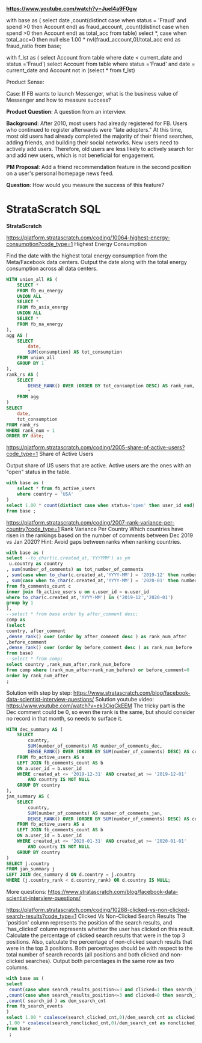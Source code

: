 **https://www.youtube.com/watch?v=Juel4a9F0gw**

with base as (
select date
,count(distinct case when status = 'Fraud' and spend >0 then Account end) as fraud_account,
,count(distinct case when spend >0 then Account end) as total_acc
from table)
select *, case when total_acc=0 then null else  1.00 * nvl(fraud_account,0)/total_acc end as fraud_ratio 
from base;


with f_lst as (
select Account from table where date < current_date and status ='Fraud')
select Account
from table 
where status ='Fraud' and date = current_date
and Account not in (select * from f_lst)



Product Sense:

Case: If FB wants to launch Messenger, what is the business value of Messenger and how to measure success?


**Product Question**: A question from an interview.

**Background**: After 2010, most users had already registered for FB. Users who continued to register afterwards were "late adopters." At this time, most old users had already completed the majority of their friend searches, adding friends, and building their social networks. New users need to actively add users. Therefore, old users are less likely to actively search for and add new users, which is not beneficial for engagement.

**PM Proposal**: Add a friend recommendation feature in the second position on a user's personal homepage news feed.

**Question**: How would you measure the success of this feature?







# StrataScratch SQL

**StrataScratch**  

https://platform.stratascratch.com/coding/10064-highest-energy-consumption?code_type=1 Highest Energy Consumption

Find the date with the highest total energy consumption from the Meta/Facebook data centers. Output the date along with the total energy consumption across all data centers.

```sql
WITH union_all AS (
    SELECT * 
    FROM fb_eu_energy 
    UNION ALL 
    SELECT * 
    FROM fb_asia_energy 
    UNION ALL 
    SELECT * 
    FROM fb_na_energy
),
agg AS (
    SELECT 
        date, 
        SUM(consumption) AS tot_consumption 
    FROM union_all 
    GROUP BY 1
),
rank_rs AS (
    SELECT 
        DENSE_RANK() OVER (ORDER BY tot_consumption DESC) AS rank_num,
        * 
    FROM agg
)
SELECT 
    date,
    tot_consumption 
FROM rank_rs 
WHERE rank_num = 1 
ORDER BY date;
```

https://platform.stratascratch.com/coding/2005-share-of-active-users?code_type=1 Share of Active Users

Output share of US users that are active. Active users are the ones with an "open" status in the table.

```sql
with base as ( 
    select * from fb_active_users 
    where country = 'USA'
) 
select 1.00 * count(distinct case when status='open' then user_id end) / count(distinct user_id ) as ratio 
from base ;
```


https://platform.stratascratch.com/coding/2007-rank-variance-per-country?code_type=1
Rank Variance Per Country
Which countries have risen in the rankings based on the number of comments between Dec 2019 vs Jan 2020? Hint: Avoid gaps between ranks when ranking countries.

```sql
with base as (
select --to_chart(c.created_at,'YYYYMM') as ym
 u.country as country
, sum(number_of_comments) as tot_number_of_comments
, sum(case when to_char(c.created_at,'YYYY-MM') = '2019-12' then number_of_comments else 0 end) as before_comment
, sum(case when to_char(c.created_at,'YYYY-MM') = '2020-01' then number_of_comments else 0 end) as after_comment
from fb_comments_count c 
inner join fb_active_users u on c.user_id = u.user_id
where to_char(c.created_at,'YYYY-MM') in ('2019-12','2020-01')
group by 1
),
--select * from base order by after_comment desc;
comp as
(select 
country, after_comment
,dense_rank() over (order by after_comment desc ) as rank_num_after
,before_comment
,dense_rank() over (order by before_comment desc ) as rank_num_before
from base)
--select * from comp;
select country ,rank_num_after,rank_num_before
from comp where (rank_num_after<rank_num_before) or before_comment=0
order by rank_num_after
;
```
Solution with step by step: https://www.stratascratch.com/blog/facebook-data-scientist-interview-questions/
Solution youtube video: https://www.youtube.com/watch?v=ek3OiqCkEEM
The tricky part is the Dec comment could be 0, so even the rank is the same, but should consider no record in that month, so needs to surface it.

```sql
WITH dec_summary AS (
    SELECT
        country,
        SUM(number_of_comments) AS number_of_comments_dec,
        DENSE_RANK() OVER (ORDER BY SUM(number_of_comments) DESC) AS country_rank
    FROM fb_active_users AS a
    LEFT JOIN fb_comments_count AS b
    ON a.user_id = b.user_id
    WHERE created_at <= '2019-12-31' AND created_at >= '2019-12-01'
        AND country IS NOT NULL
    GROUP BY country
),
jan_summary AS (
    SELECT
        country,
        SUM(number_of_comments) AS number_of_comments_jan,
        DENSE_RANK() OVER (ORDER BY SUM(number_of_comments) DESC) AS country_rank
    FROM fb_active_users AS a
    LEFT JOIN fb_comments_count AS b
    ON a.user_id = b.user_id
    WHERE created_at <= '2020-01-31' AND created_at >= '2020-01-01'
        AND country IS NOT NULL
    GROUP BY country
)
SELECT j.country
FROM jan_summary j
LEFT JOIN dec_summary d ON d.country = j.country
WHERE (j.country_rank < d.country_rank) OR d.country IS NULL;
```


More questions: https://www.stratascratch.com/blog/facebook-data-scientist-interview-questions/

https://platform.stratascratch.com/coding/10288-clicked-vs-non-clicked-search-results?code_type=1
Clicked Vs Non-Clicked Search Results
The 'position' column represents the position of the search results, and 'has_clicked' column represents whether the user has clicked on this result. Calculate the percentage of clicked search results that were in the top 3 positions. Also, calculate the percentage of non-clicked search results that were in the top 3 positions. Both percentages should be with respect to the total number of search records (all positions and both clicked and non-clicked searches). Output both percentages in the same row as two columns.

```sql
with base as (
select 
 count(case when search_results_position<=3 and clicked=1 then search_id end) as search_clicked_cnt
,count(case when search_results_position<=3 and clicked=0 then search_id  end) as search_nonclicked_cnt
,count( search_id ) as dem_search_cnt
from fb_search_events
)
select 1.00 * coalesce(search_clicked_cnt,0)/dem_search_cnt as clicked_perc
,1.00 * coalesce(search_nonclicked_cnt,0)/dem_search_cnt as nonclicked_perc
from base
 ;
 ```
